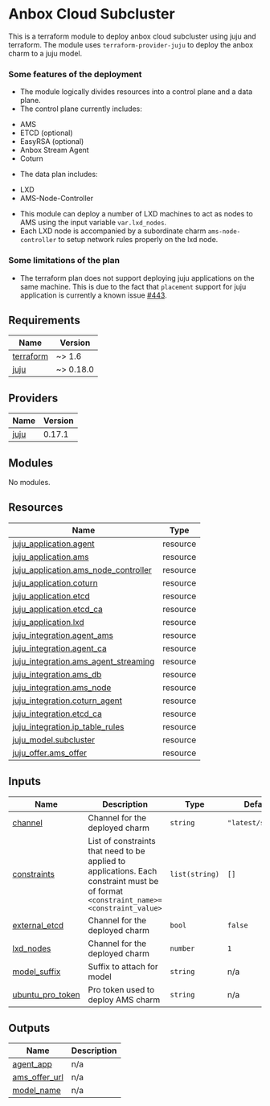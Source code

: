 <!-- BEGIN_TF_DOCS -->
# Anbox Cloud Subcluster

This is a terraform module to deploy anbox cloud subcluster using juju and terraform.
The module uses `terraform-provider-juju` to deploy the anbox charm to a
juju model.

### Some features of the deployment

* The module logically divides resources into a control plane and a data plane.
* The control plane currently includes:
- AMS
- ETCD (optional)
- EasyRSA (optional)
- Anbox Stream Agent
- Coturn
* The data plan includes:
- LXD
- AMS-Node-Controller
* This module can deploy a number of LXD machines to act as nodes to AMS using the
input variable `var.lxd_nodes`.
* Each LXD node is accompanied by a subordinate charm `ams-node-controller` to
setup network rules properly on the lxd node.

### Some limitations of the plan

* The terraform plan does not support deploying juju applications on the same machine.
This is due to the fact that `placement` support for juju application is currently
a known issue [#443](https://github.com/juju/terraform-provider-juju/issues/443).

## Requirements

| Name | Version |
|------|---------|
| <a name="requirement_terraform"></a> [terraform](#requirement\_terraform) | ~> 1.6 |
| <a name="requirement_juju"></a> [juju](#requirement\_juju) | ~> 0.18.0 |

## Providers

| Name | Version |
|------|---------|
| <a name="provider_juju"></a> [juju](#provider\_juju) | 0.17.1 |

## Modules

No modules.

## Resources

| Name | Type |
|------|------|
| [juju_application.agent](https://registry.terraform.io/providers/juju/juju/latest/docs/resources/application) | resource |
| [juju_application.ams](https://registry.terraform.io/providers/juju/juju/latest/docs/resources/application) | resource |
| [juju_application.ams_node_controller](https://registry.terraform.io/providers/juju/juju/latest/docs/resources/application) | resource |
| [juju_application.coturn](https://registry.terraform.io/providers/juju/juju/latest/docs/resources/application) | resource |
| [juju_application.etcd](https://registry.terraform.io/providers/juju/juju/latest/docs/resources/application) | resource |
| [juju_application.etcd_ca](https://registry.terraform.io/providers/juju/juju/latest/docs/resources/application) | resource |
| [juju_application.lxd](https://registry.terraform.io/providers/juju/juju/latest/docs/resources/application) | resource |
| [juju_integration.agent_ams](https://registry.terraform.io/providers/juju/juju/latest/docs/resources/integration) | resource |
| [juju_integration.agent_ca](https://registry.terraform.io/providers/juju/juju/latest/docs/resources/integration) | resource |
| [juju_integration.ams_agent_streaming](https://registry.terraform.io/providers/juju/juju/latest/docs/resources/integration) | resource |
| [juju_integration.ams_db](https://registry.terraform.io/providers/juju/juju/latest/docs/resources/integration) | resource |
| [juju_integration.ams_node](https://registry.terraform.io/providers/juju/juju/latest/docs/resources/integration) | resource |
| [juju_integration.coturn_agent](https://registry.terraform.io/providers/juju/juju/latest/docs/resources/integration) | resource |
| [juju_integration.etcd_ca](https://registry.terraform.io/providers/juju/juju/latest/docs/resources/integration) | resource |
| [juju_integration.ip_table_rules](https://registry.terraform.io/providers/juju/juju/latest/docs/resources/integration) | resource |
| [juju_model.subcluster](https://registry.terraform.io/providers/juju/juju/latest/docs/resources/model) | resource |
| [juju_offer.ams_offer](https://registry.terraform.io/providers/juju/juju/latest/docs/resources/offer) | resource |

## Inputs

| Name | Description | Type | Default | Required |
|------|-------------|------|---------|:--------:|
| <a name="input_channel"></a> [channel](#input\_channel) | Channel for the deployed charm | `string` | `"latest/stable"` | no |
| <a name="input_constraints"></a> [constraints](#input\_constraints) | List of constraints that need to be applied to applications. Each constraint must be of format `<constraint_name>=<constraint_value>` | `list(string)` | `[]` | no |
| <a name="input_external_etcd"></a> [external\_etcd](#input\_external\_etcd) | Channel for the deployed charm | `bool` | `false` | no |
| <a name="input_lxd_nodes"></a> [lxd\_nodes](#input\_lxd\_nodes) | Channel for the deployed charm | `number` | `1` | no |
| <a name="input_model_suffix"></a> [model\_suffix](#input\_model\_suffix) | Suffix to attach for model | `string` | n/a | yes |
| <a name="input_ubuntu_pro_token"></a> [ubuntu\_pro\_token](#input\_ubuntu\_pro\_token) | Pro token used to deploy AMS charm | `string` | n/a | yes |

## Outputs

| Name | Description |
|------|-------------|
| <a name="output_agent_app"></a> [agent\_app](#output\_agent\_app) | n/a |
| <a name="output_ams_offer_url"></a> [ams\_offer\_url](#output\_ams\_offer\_url) | n/a |
| <a name="output_model_name"></a> [model\_name](#output\_model\_name) | n/a |
<!-- END_TF_DOCS -->